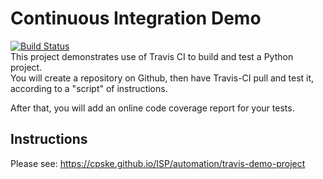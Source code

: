 Continuous Integration Demo
============================
[![Build Status](https://travis-ci.com/your_acctid/demo-pyci.svg?branch=master)](https://travis-ci.com/WhatWR/demo-pyci)    
This project demonstrates use of Travis CI to build and test a Python project.  
You will create a repository on Github, then have Travis-CI pull and test it,
according to a "script" of instructions.

After that, you will add an online code coverage report for your tests.

## Instructions

Please see: https://cpske.github.io/ISP/automation/travis-demo-project

